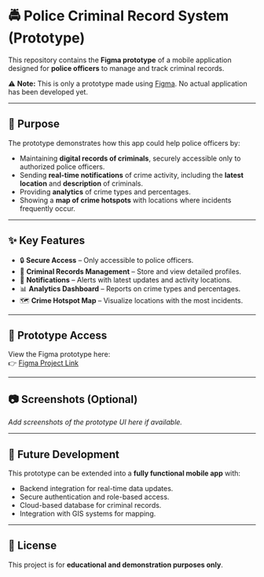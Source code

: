 # 🚔 Police Criminal Record System (Prototype)

This repository contains the **Figma prototype** of a mobile application designed for **police officers** to manage and track criminal records.  

⚠️ **Note:** This is only a prototype made using [Figma](https://figma.com). No actual application has been developed yet.  

---

## 📌 Purpose
The prototype demonstrates how this app could help police officers by:
- Maintaining **digital records of criminals**, securely accessible only to authorized police officers.  
- Sending **real-time notifications** of crime activity, including the **latest location** and **description** of criminals.  
- Providing **analytics** of crime types and percentages.  
- Showing a **map of crime hotspots** with locations where incidents frequently occur.  

---

## ✨ Key Features
- 🔒 **Secure Access** – Only accessible to police officers.  
- 📂 **Criminal Records Management** – Store and view detailed profiles.  
- 🔔 **Notifications** – Alerts with latest updates and activity locations.  
- 📊 **Analytics Dashboard** – Reports on crime types and percentages.  
- 🗺️ **Crime Hotspot Map** – Visualize locations with the most incidents.  

---

## 🎨 Prototype Access
View the Figma prototype here:  
👉 [Figma Project Link](#) <!-- Replace # with your actual Figma link -->

---

## 📷 Screenshots (Optional)
_Add screenshots of the prototype UI here if available._  

---

## 🚀 Future Development
This prototype can be extended into a **fully functional mobile app** with:
- Backend integration for real-time data updates.  
- Secure authentication and role-based access.  
- Cloud-based database for criminal records.  
- Integration with GIS systems for mapping.  

---

## 📝 License
This project is for **educational and demonstration purposes only**.  
